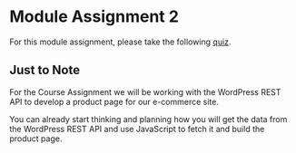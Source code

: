 # Module Assignment 2

For this module assignment, please take the following [quiz](https://lms.noroff.no/mod/quiz/view.php?id=38350).

## Just to Note
For the Course Assignment we will be working with the WordPress REST API to develop a product page for our e-commerce site.

You can already start thinking and planning how you will get the data from the WordPress REST API and use JavaScript to fetch it and build the product page.
